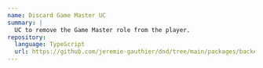 ```yaml
---
name: Discard Game Master UC
summary: |
  UC to remove the Game Master role from the player.
repository:
  language: TypeScript
  url: https://github.com/jeremie-gauthier/dnd/tree/main/packages/backend/src/lobby/discard-game-master
---
```


<NodeGraph />
